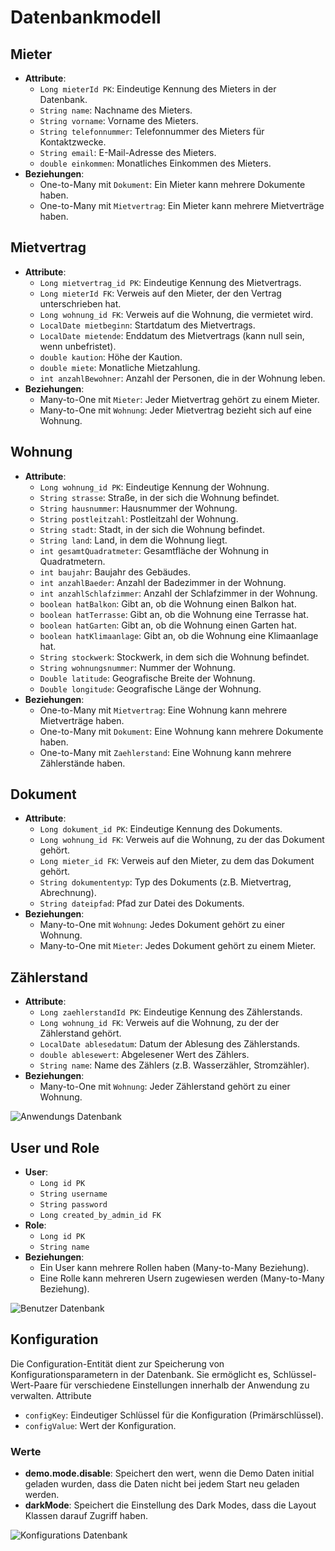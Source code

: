 # Datenbankmodell

## Mieter
- **Attribute**:
    - `Long mieterId PK`: Eindeutige Kennung des Mieters in der Datenbank.
    - `String name`: Nachname des Mieters.
    - `String vorname`: Vorname des Mieters.
    - `String telefonnummer`: Telefonnummer des Mieters für Kontaktzwecke.
    - `String email`: E-Mail-Adresse des Mieters.
    - `double einkommen`: Monatliches Einkommen des Mieters.
- **Beziehungen**:
    - One-to-Many mit `Dokument`: Ein Mieter kann mehrere Dokumente haben.
    - One-to-Many mit `Mietvertrag`: Ein Mieter kann mehrere Mietverträge haben.

## Mietvertrag
- **Attribute**:
    - `Long mietvertrag_id PK`: Eindeutige Kennung des Mietvertrags.
    - `Long mieterId FK`: Verweis auf den Mieter, der den Vertrag unterschrieben hat.
    - `Long wohnung_id FK`: Verweis auf die Wohnung, die vermietet wird.
    - `LocalDate mietbeginn`: Startdatum des Mietvertrags.
    - `LocalDate mietende`: Enddatum des Mietvertrags (kann null sein, wenn unbefristet).
    - `double kaution`: Höhe der Kaution.
    - `double miete`: Monatliche Mietzahlung.
    - `int anzahlBewohner`: Anzahl der Personen, die in der Wohnung leben.
- **Beziehungen**:
    - Many-to-One mit `Mieter`: Jeder Mietvertrag gehört zu einem Mieter.
    - Many-to-One mit `Wohnung`: Jeder Mietvertrag bezieht sich auf eine Wohnung.

## Wohnung
- **Attribute**:
    - `Long wohnung_id PK`: Eindeutige Kennung der Wohnung.
    - `String strasse`: Straße, in der sich die Wohnung befindet.
    - `String hausnummer`: Hausnummer der Wohnung.
    - `String postleitzahl`: Postleitzahl der Wohnung.
    - `String stadt`: Stadt, in der sich die Wohnung befindet.
    - `String land`: Land, in dem die Wohnung liegt.
    - `int gesamtQuadratmeter`: Gesamtfläche der Wohnung in Quadratmetern.
    - `int baujahr`: Baujahr des Gebäudes.
    - `int anzahlBaeder`: Anzahl der Badezimmer in der Wohnung.
    - `int anzahlSchlafzimmer`: Anzahl der Schlafzimmer in der Wohnung.
    - `boolean hatBalkon`: Gibt an, ob die Wohnung einen Balkon hat.
    - `boolean hatTerrasse`: Gibt an, ob die Wohnung eine Terrasse hat.
    - `boolean hatGarten`: Gibt an, ob die Wohnung einen Garten hat.
    - `boolean hatKlimaanlage`: Gibt an, ob die Wohnung eine Klimaanlage hat.
    - `String stockwerk`: Stockwerk, in dem sich die Wohnung befindet.
    - `String wohnungsnummer`: Nummer der Wohnung.
    - `Double latitude`: Geografische Breite der Wohnung.
    - `Double longitude`: Geografische Länge der Wohnung.
- **Beziehungen**:
    - One-to-Many mit `Mietvertrag`: Eine Wohnung kann mehrere Mietverträge haben.
    - One-to-Many mit `Dokument`: Eine Wohnung kann mehrere Dokumente haben.
    - One-to-Many mit `Zaehlerstand`: Eine Wohnung kann mehrere Zählerstände haben.

## Dokument
- **Attribute**:
    - `Long dokument_id PK`: Eindeutige Kennung des Dokuments.
    - `Long wohnung_id FK`: Verweis auf die Wohnung, zu der das Dokument gehört.
    - `Long mieter_id FK`: Verweis auf den Mieter, zu dem das Dokument gehört.
    - `String dokumententyp`: Typ des Dokuments (z.B. Mietvertrag, Abrechnung).
    - `String dateipfad`: Pfad zur Datei des Dokuments.
- **Beziehungen**:
    - Many-to-One mit `Wohnung`: Jedes Dokument gehört zu einer Wohnung.
    - Many-to-One mit `Mieter`: Jedes Dokument gehört zu einem Mieter.

## Zählerstand
- **Attribute**:
    - `Long zaehlerstandId PK`: Eindeutige Kennung des Zählerstands.
    - `Long wohnung_id FK`: Verweis auf die Wohnung, zu der der Zählerstand gehört.
    - `LocalDate ablesedatum`: Datum der Ablesung des Zählerstands.
    - `double ablesewert`: Abgelesener Wert des Zählers.
    - `String name`: Name des Zählers (z.B. Wasserzähler, Stromzähler).
- **Beziehungen**:
    - Many-to-One mit `Wohnung`: Jeder Zählerstand gehört zu einer Wohnung.

![Anwendungs Datenbank](docs/tmp/programDb.png)

## User und Role
- **User**:
    - `Long id PK`
    - `String username`
    - `String password`
    - `Long created_by_admin_id FK`
- **Role**:
    - `Long id PK`
    - `String name`
- **Beziehungen**:
    - Ein User kann mehrere Rollen haben (Many-to-Many Beziehung).
    - Eine Rolle kann mehreren Usern zugewiesen werden (Many-to-Many Beziehung).

![Benutzer Datenbank](docs/tmp/userDb.png)

## Konfiguration

Die Configuration-Entität dient zur Speicherung von Konfigurationsparametern in der Datenbank. Sie ermöglicht es, Schlüssel-Wert-Paare für verschiedene Einstellungen innerhalb der Anwendung zu verwalten.
Attribute

- `configKey`: Eindeutiger Schlüssel für die Konfiguration (Primärschlüssel).
- `configValue`: Wert der Konfiguration.

### Werte
- **demo.mode.disable**: Speichert den wert, wenn die Demo Daten initial geladen wurden, dass die Daten nicht bei jedem Start neu geladen werden.
- **darkMode**: Speichert die Einstellung des Dark Modes, dass die Layout Klassen darauf Zugriff haben.

![Konfigurations Datenbank](docs/tmp/configurationDb.png)